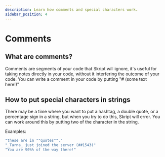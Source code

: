 ```yaml
---
description: Learn how comments and special characters work.
sidebar_position: 4
---
```


# Comments

## What are comments?

Comments are segments of your code that Skript will ignore, it's useful for taking notes directly in your code, without it interfering the outcome of your code. You can write a comment in your code by putting "\# \(some text here!\)"

## How to put special characters in strings

There may be a time where you want to put a hashtag, a double quote, or a percentage sign in a string, but when you try to do this, Skript will error. You can work around this by putting two of the character in the string.

Examples:

```vb
"these are in ""quotes""."
"_Tarna_ just joined the server (##1543)"
"You are 90%% of the way there!"
```
